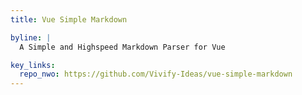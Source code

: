 ```yaml
---
title: Vue Simple Markdown

byline: |
  A Simple and Highspeed Markdown Parser for Vue

key_links:
  repo_nwo: https://github.com/Vivify-Ideas/vue-simple-markdown
---
```

